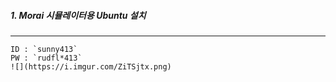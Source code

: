 ##### 1. Morai 시뮬레이터용 Ubuntu 설치
---
	ID : `sunny413`
	PW : `rudfl*413` 
	![](https://i.imgur.com/ZiTSjtx.png)

